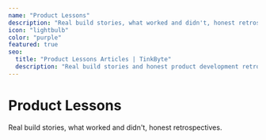 ```yaml
---
name: "Product Lessons"
description: "Real build stories, what worked and didn't, honest retrospectives"
icon: "lightbulb"
color: "purple"
featured: true
seo:
  title: "Product Lessons Articles | TinkByte"
  description: "Real build stories and honest product development retrospectives."
---
```


# Product Lessons

Real build stories, what worked and didn't, honest retrospectives.